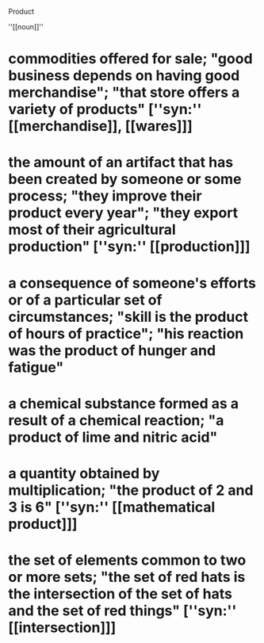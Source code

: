 Product

''[[noun]]''
# commodities offered for sale; "good business depends on having good merchandise"; "that store offers a variety of products" [''syn:'' [[merchandise]], [[wares]]]
# the amount of an artifact that has been created by someone or some process; "they improve their product every year"; "they export most of their agricultural production" [''syn:'' [[production]]]
# a consequence of someone's efforts or of a particular set of circumstances; "skill is the product of hours of practice"; "his reaction was the product of hunger and fatigue"
# a chemical substance formed as a result of a chemical reaction; "a product of lime and nitric acid"
# a quantity obtained by multiplication; "the product of 2 and 3 is 6" [''syn:'' [[mathematical product]]]
# the set of elements common to two or more sets; "the set of red hats is the intersection of the set of hats and the set of red things" [''syn:'' [[intersection]]]